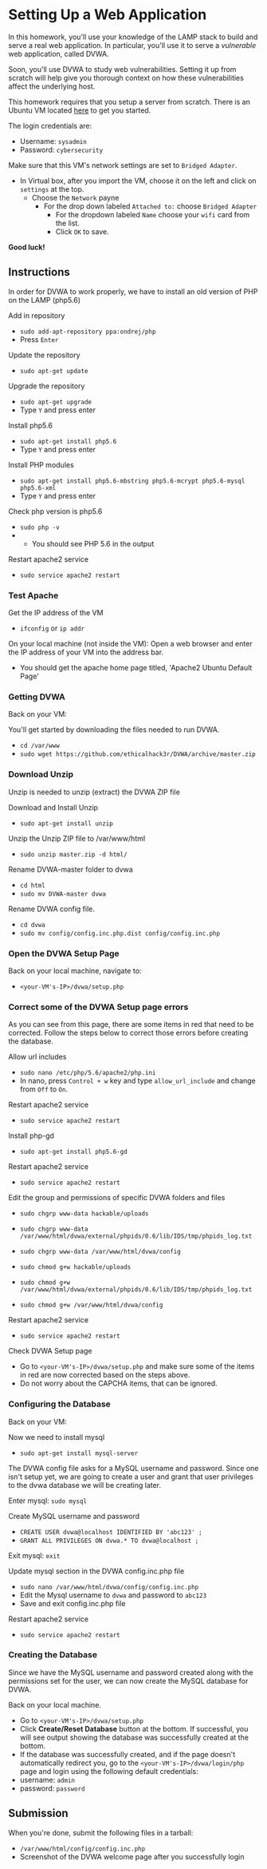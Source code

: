 # Setting Up a Web Application

In this homework, you'll use your knowledge of the LAMP stack to build and serve a real web application. In particular, you'll use it to serve a _vulnerable_ web application, called DVWA.

Soon, you'll use DVWA to study web vulnerabilities. Setting it up from scratch will help give you thorough context on how these vulnerabilities affect the underlying host.

This homework requires that you setup a server from scratch. 
There is an Ubuntu VM located [here](https://drive.google.com/a/2tor.com/file/d/1uLLg9tx7VoexcXBbVWb_zzYUKIZMFVZU/view?usp=sharing) to get you started. 

The login credentials are:
- Username: `sysadmin`
- Password: `cybersecurity`

Make sure that this VM's network settings are set to `Bridged Adapter`.
- In Virtual box, after you import the VM, choose it on the left and click on `settings` at the top.
    - Choose the `Network` payne
        - For the drop down labeled `Attached to:` choose `Bridged Adapter`
            - For the dropdown labeled `Name` choose your `wifi` card from the list.
            - Click `OK` to save.

**Good luck!**

## Instructions

In order for DVWA to work properly, we have to install an old version of PHP on the LAMP (php5.6)

Add in repository
- `sudo add-apt-repository ppa:ondrej/php`
- Press `Enter`

Update the repository
- `sudo apt-get update`

Upgrade the repository
- `sudo apt-get upgrade`
- Type `Y` and press enter

Install php5.6
- `sudo apt-get install php5.6`
- Type `Y` and press enter

Install PHP modules
- `sudo apt-get install php5.6-mbstring php5.6-mcrypt php5.6-mysql php5.6-xml`
- Type `Y` and press enter

Check php version is php5.6
- `sudo php -v`
- - You should see PHP 5.6 in the output

Restart apache2 service
- `sudo service apache2 restart`

### Test Apache

Get the IP address of the VM
- `ifconfig` or `ip addr`

On your local machine (not inside the VM):
Open a web browser and enter the IP address of your VM into the address bar. 

- You should get the apache home page titled, 'Apache2 Ubuntu Default Page'

### Getting DVWA

Back on your VM:

You'll get started by downloading the files needed to run DVWA.
- `cd /var/www`
- `sudo wget https://github.com/ethicalhack3r/DVWA/archive/master.zip`

### Download Unzip

Unzip is needed to unzip (extract) the DVWA ZIP file

Download and Install Unzip
- `sudo apt-get install unzip`

Unzip the Unzip ZIP file to /var/www/html
- `sudo unzip master.zip -d html/`

Rename DVWA-master folder to dvwa
- `cd html`
- `sudo mv DVWA-master dvwa`

Rename DVWA config file.
- `cd dvwa`
- `sudo mv config/config.inc.php.dist config/config.inc.php`

### Open the DVWA Setup Page

Back on your local machine, navigate to:

- `<your-VM's-IP>/dvwa/setup.php`

### Correct some of the DVWA Setup page errors

As you can see from this page, there are some items in red that need to be corrected. Follow the steps below to correct those errors before creating the database.

Allow url includes
- `sudo nano /etc/php/5.6/apache2/php.ini`
- In nano, press `Control + w` key and type `allow_url_include` and change from `Off` to `On`.

Restart apache2 service
- `sudo service apache2 restart`

Install php-gd
 - `sudo apt-get install php5.6-gd`

Restart apache2 service
- `sudo service apache2 restart`

Edit the group and permissions of specific DVWA folders and files
- `sudo chgrp www-data hackable/uploads`
- `sudo chgrp www-data /var/www/html/dvwa/external/phpids/0.6/lib/IDS/tmp/phpids_log.txt`
- `sudo chgrp www-data /var/www/html/dvwa/config`

- `sudo chmod g+w hackable/uploads`
- `sudo chmod g+w /var/www/html/dvwa/external/phpids/0.6/lib/IDS/tmp/phpids_log.txt`
- `sudo chmod g+w /var/www/html/dvwa/config`

Restart apache2 service
- `sudo service apache2 restart`

Check DVWA Setup page
- Go to `<your-VM's-IP>/dvwa/setup.php` and make sure some of the items in red are now corrected based on the steps above.
- Do not worry about the CAPCHA items, that can be ignored.

### Configuring the Database
Back on your VM:

Now we need to install mysql
- `sudo apt-get install mysql-server`

The DVWA config file asks for a MySQL username and password. Since one isn't setup yet, we are going to create a user and grant that user privileges to the dvwa database we will be creating later.

Enter mysql:
`sudo mysql`

Create MySQL username and password
- `CREATE USER dvwa@localhost IDENTIFIED BY 'abc123' ;`
- `GRANT ALL PRIVILEGES ON dvwa.* TO dvwa@localhost ;`

Exit mysql:
`exit`

Update mysql section in the DVWA config.inc.php file
 - `sudo nano /var/www/html/dvwa/config/config.inc.php`
- Edit the Mysql username to `dvwa` and password to `abc123`
- Save and exit config.inc.php file

Restart apache2 service
- `sudo service apache2 restart`

### Creating the Database

Since we have the MySQL username and password created along with the permissions set for the user, we can now create the MySQL database for DVWA.

Back on your local machine.

- Go to `<your-VM's-IP>/dvwa/setup.php`
- Click **Create/Reset Database** button at the bottom. If successful, you will see output showing the database was successfully created at the bottom.
- If the database was successfully created, and if the page doesn't automatically redirect you, go to the `<your-VM's-IP>/dvwa/login/php` page and login using the following default credentials:
 - username: `admin`
 - password: `password`

## Submission
When you're done, submit the following files in a tarball:
- `/var/www/html/config/config.inc.php`
- Screenshot of the DVWA welcome page after you successfully login

